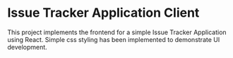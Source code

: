 # Issue Tracker Application Client 

This project implements the frontend for a simple Issue Tracker Application using React. Simple css styling has been implemented to demonstrate UI development. 
